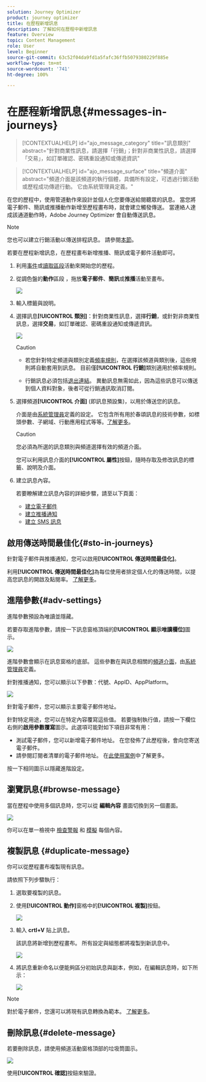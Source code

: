 ```yaml
---
solution: Journey Optimizer
product: journey optimizer
title: 在歷程新增訊息
description: 了解如何在歷程中新增訊息
feature: Overview
topic: Content Management
role: User
level: Beginner
source-git-commit: 63c52f04da9fd1a5fafc36ffb5079380229f885e
workflow-type: tm+mt
source-wordcount: '741'
ht-degree: 100%

---
```



# 在歷程新增訊息{#messages-in-journeys}

>[!CONTEXTUALHELP]
>id="ajo_message_category"
>title="訊息類別"
>abstract="針對商業性訊息，請選擇「行銷」；針對非商業性訊息，請選擇「交易」，如訂單確認、密碼重設通知或傳遞資訊"

>[!CONTEXTUALHELP]
>id="ajo_message_surface"
>title="頻道介面"
>abstract="頻道介面是該頻道的執行個體，具備所有設定，可透過行銷活動或歷程成功傳遞行動。 它由系統管理員定義。"

在您的歷程中，使用管道動作來設計並個人化您要傳送給閱聽眾的訊息。 當您將電子郵件、簡訊或推播動作新增至歷程畫布時，就會建立觸發傳送。 當連絡人達成該通道動作時，Adobe Journey Optimizer 會自動傳送訊息。


>[!NOTE]
>您也可以建立行銷活動以傳送排程訊息。 請參閱[本節](../campaigns/get-started-with-campaigns.md)。


若要在歷程新增訊息，在歷程畫布新增推播、簡訊或電子郵件活動即可。

1. 利用[事件](../building-journeys/general-events.md)或[讀取區段](../building-journeys/read-segment.md)活動來開始您的歷程。

1. 從調色盤的&#x200B;**動作**&#x200B;區段 ，拖放&#x200B;**電子郵件**、**簡訊**&#x200B;或&#x200B;**推播**&#x200B;活動至畫布。

   ![](assets/add-a-message.png)

1. 輸入標籤與說明。

1. 選擇訊息&#x200B;**[!UICONTROL 類別]**：針對商業性訊息，選擇&#x200B;**行銷**，或針對非商業性訊息，選擇&#x200B;**交易**，如訂單確認、密碼重設通知或傳遞資訊。

   ![](assets/inline-message-category.png)

   >[!CAUTION]
   >
   >* 若您針對特定頻道與類別定義[頻率規則](../configuration/frequency-rules.md)，在選擇該頻道與類別後，這些規則將自動套用到訊息。 目前僅&#x200B;**[!UICONTROL 行銷]**&#x200B;類別適用於頻率規則。
   >
   >* 行銷訊息必須包括[退出連結](../privacy/opt-out.md#opt-out-management)。 異動訊息無需如此，因為這些訊息可以傳送到個人資料對象，後者可從行銷通訊取消訂閱。


1. 選擇頻道&#x200B;**[!UICONTROL 介面]** (即訊息預設集)，以用於傳送您的訊息。

   介面是由[系統管理員](../start/path/administrator.md)定義的設定。 它包含所有用於春頌訊息的技術參數，如標頭參數、子網域、行動應用程式等等。[了解更多](../configuration/channel-surfaces.md)。

   >[!CAUTION]
   >
   >您必須為所選的訊息類別與頻道選擇有效的頻道介面。

   您可以利用訊息介面的&#x200B;**[!UICONTROL 屬性]**&#x200B;按鈕，隨時存取及修改訊息的標籤、說明及介面。

1. 建立訊息內容。

   若要瞭解建立訊息內容的詳細步驟，請至以下頁面：

   * [建立電子郵件](create-email.md)
   * [建立推播通知](create-push.md)
   * [建立 SMS 訊息](create-sms.md)

## 啟用傳送時間最佳化{#sto-in-journeys}

針對電子郵件與推播通知，您可以啟用&#x200B;**[!UICONTROL 傳送時間最佳化]**。

利用&#x200B;**[!UICONTROL 傳送時間最佳化]**&#x200B;為每位使用者排定個人化的傳送時間，以提高您訊息的開啟及點閱率。 [了解更多](../messages/send-time-optimization.md)。

## 進階參數{#adv-settings}

進階參數預設為唯讀並隱藏。

若要存取進階參數，請按一下訊息窗格頂端的&#x200B;**[!UICONTROL 顯示唯讀欄位]**&#x200B;圖示。

![](assets/show-read-only.png)

進階參數會顯示在訊息窗格的底部。 這些參數在與訊息相關的[頻道介面](../configuration/channel-surfaces.md)，由[系統管理員](../start/path/administrator.md)定義。

針對推播通知，您可以顯示以下參數：代號、AppID、AppPlatform。

![](assets/push-adv-parameters.png)

針對電子郵件，您可以顯示主要電子郵件地址。

針對特定用途，您可以在特定內容覆寫這些值。 若要強制執行值，請按一下欄位右側的&#x200B;**啟用參數覆寫**&#x200B;圖示。此選項可能對如下項目非常有用：

* 測試電子郵件，您可以新增電子郵件地址。 在您發佈了此歷程後，會向您寄送電子郵件。
* 請參閱訂閱者清單的電子郵件地址。 在[此使用案例](../building-journeys/message-to-subscribers-uc.md)中了解更多。

按一下相同圖示以隱藏進階設定。

## 瀏覽訊息{#browse-message}

當在歷程中使用多個訊息時，您可以從 **編輯內容** 畫面切換到另一個畫面。

![](assets/inline-messages-multi-content.png)

你可以在單一檢視中 [檢查警報](alerts.md) 和 [模擬](../design/preview.md) 每個內容。

## 複製訊息 {#duplicate-message}

你可以從歷程畫布複製現有訊息。

請依照下列步驟執行：

1. 選取要複製的訊息。

1. 使用&#x200B;**[!UICONTROL 動作]**&#x200B;窗格中的&#x200B;**[!UICONTROL 複製]**&#x200B;按鈕。

   ![](assets/message-duplicate.png)

1. 輸入 **crtl+V** 貼上訊息。

   該訊息將新增到歷程畫布。 所有設定與組態都將複製到新訊息中。

   ![](assets/message-duplicated.png)

1. 將訊息重新命名以便能夠區分初始訊息與副本，例如，在編輯訊息時，如下所示：

   ![](assets/multi-message.png)


>[!NOTE]
>
>對於電子郵件，您還可以將現有訊息轉換為範本。 [了解更多](../design/email-templates.md)。

## 刪除訊息{#delete-message}

若要刪除訊息，請使用頻道活動窗格頂部的垃圾筒圖示。

![](assets/delete-message.png)

使用&#x200B;**[!UICONTROL 確認]**&#x200B;按鈕來驗證。
